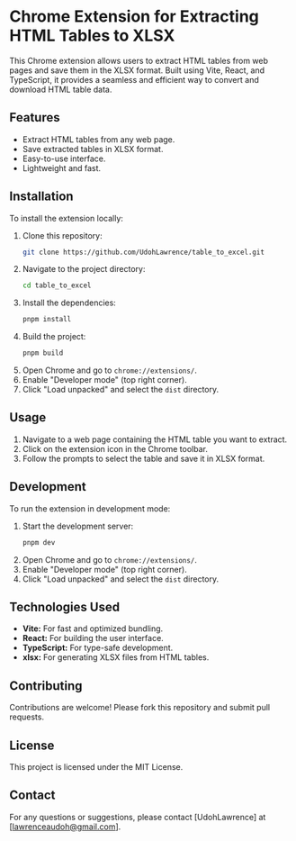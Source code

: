 # Chrome Extension for Extracting HTML Tables to XLSX

This Chrome extension allows users to extract HTML tables from web pages and save them in the XLSX format. Built using Vite, React, and TypeScript, it provides a seamless and efficient way to convert and download HTML table data.

## Features

- Extract HTML tables from any web page.
- Save extracted tables in XLSX format.
- Easy-to-use interface.
- Lightweight and fast.

## Installation

To install the extension locally:

1. Clone this repository:
    ```bash
    git clone https://github.com/UdohLawrence/table_to_excel.git
    ```
2. Navigate to the project directory:
    ```bash
    cd table_to_excel
    ```
3. Install the dependencies:
    ```bash
    pnpm install
    ```
4. Build the project:
    ```bash
    pnpm build
    ```
5. Open Chrome and go to `chrome://extensions/`.
6. Enable "Developer mode" (top right corner).
7. Click "Load unpacked" and select the `dist` directory.

## Usage

1. Navigate to a web page containing the HTML table you want to extract.
2. Click on the extension icon in the Chrome toolbar.
3. Follow the prompts to select the table and save it in XLSX format.

## Development

To run the extension in development mode:

1. Start the development server:
    ```bash
    pnpm dev
    ```
2. Open Chrome and go to `chrome://extensions/`.
3. Enable "Developer mode" (top right corner).
4. Click "Load unpacked" and select the `dist` directory.

## Technologies Used

- **Vite:** For fast and optimized bundling.
- **React:** For building the user interface.
- **TypeScript:** For type-safe development.
- **xlsx:** For generating XLSX files from HTML tables.

## Contributing

Contributions are welcome! Please fork this repository and submit pull requests.

## License

This project is licensed under the MIT License.

## Contact

For any questions or suggestions, please contact [UdohLawrence] at [lawrenceaudoh@gmail.com].
